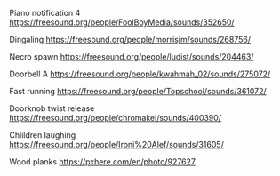 Piano notification 4
https://freesound.org/people/FoolBoyMedia/sounds/352650/

Dingaling
https://freesound.org/people/morrisjm/sounds/268756/

Necro spawn
https://freesound.org/people/ludist/sounds/204463/

Doorbell A
https://freesound.org/people/kwahmah_02/sounds/275072/

Fast running
https://freesound.org/people/Topschool/sounds/361072/

Doorknob twist release
https://freesound.org/people/chromakei/sounds/400390/

Chlildren laughing
https://freesound.org/people/Ironi%20Alef/sounds/31605/

Wood planks
https://pxhere.com/en/photo/927627